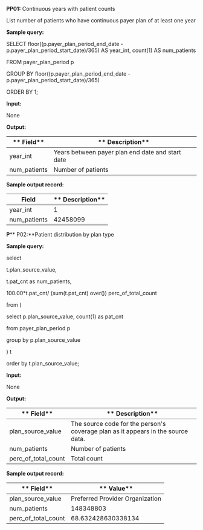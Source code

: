 
**PP01:** Continuous years with patient counts

List number of patients who have continuous payer plan of at least one year

**Sample query:**

SELECT floor((p.payer\_plan\_period\_end\_date - p.payer\_plan\_period\_start\_date)/365) AS year\_int, count(1) AS num\_patients

FROM payer\_plan\_period p

GROUP BY floor((p.payer\_plan\_period\_end\_date - p.payer\_plan\_period\_start\_date)/365)

ORDER BY 1;

**Input:**

None

**Output:**

| ** Field** | ** Description** |
| --- | --- |
| year\_int | Years between payer plan end date and start date |
| num\_patients | Number of patients |

**Sample output record:**

| **Field** | ** Description** |
| --- | --- |
| year\_int |  1 |
| num\_patients |  42458099 |
**P**** P02:**Patient distribution by plan type

**Sample query:**

select

  t.plan\_source\_value,

  t.pat\_cnt as num\_patients,

  100.00\*t.pat\_cnt/ (sum(t.pat\_cnt) over()) perc\_of\_total\_count

from (

  select p.plan\_source\_value, count(1) as pat\_cnt

  from payer\_plan\_period p

  group by p.plan\_source\_value

) t

order by t.plan\_source\_value;

**Input:**

None

**Output:**

| ** Field** | ** Description** |
| --- | --- |
| plan\_source\_value | The source code for the person's coverage plan as it appears in the source data. |
| num\_patients | Number of patients |
| perc\_of\_total\_count | Total count |

**Sample output record:**

| ** Field** | ** Value** |
| --- | --- |
| plan\_source\_value | Preferred Provider Organization |
| num\_patients | 148348803 |
| perc\_of\_total\_count | 68.632428630338134 |
